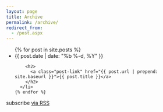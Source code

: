 ```yaml
---
layout: page
title: Archive
permalink: /archive/
redirect_from:
  - /post.aspx
---
```


<div class="container">
  
  <div data-type="ad" data-publisher="lqm.pietschsoft.site" data-zone="ron" data-format="728x90"></div>
  
  <ul class="post-list">
    {% for post in site.posts %}
      <li>
        <span class="post-meta">{{ post.date | date: "%b %-d, %Y" }}</span>

        <h2>
          <a class="post-link" href="{{ post.url | prepend: site.baseurl }}">{{ post.title }}</a>
        </h2>
      </li>
    {% endfor %}
  </ul>

  <p class="rss-subscribe">subscribe <a href="{{ "/feed" | prepend: site.baseurl }}">via RSS</a></p>
</div>